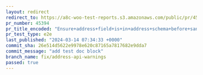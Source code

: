```yaml
---
layout: redirect
redirect_to: https://a8c-woo-test-reports.s3.amazonaws.com/public/pr/45394/e2e/index.html
pr_number: 45394
pr_title_encoded: "Ensure+address+field+is+in+address+schema+before+sanitizing%2Fvalidating+it"
pr_test_type: e2e
last_published: "2024-03-14 07:34:33 +0000"
commit_sha: 26e514d5622e9978e620c87165a7817682e9dda7
commit_message: "add test doc block"
branch_name: fix/address-api-warnings
passed: true
---
```

